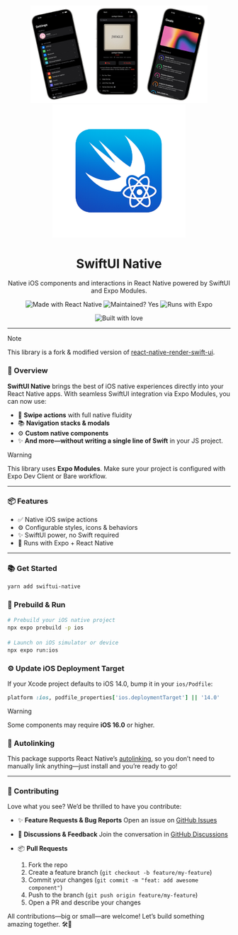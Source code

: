 <p align="center">
  <img src="./assets/mockup.png" alt="SwiftUI Native Logo" width="400px" />
  <img src="./assets/swiftui-rn-logo.png" alt="SwiftUI Native Logo" width="300px" />
</p>

<div align="center">
<h1>SwiftUI Native</h1>
Native iOS components and interactions in React Native powered by SwiftUI and Expo Modules.

</div>

<p align="center">
  <img src="https://img.shields.io/badge/Made_with-React_Native-blue" alt="Made with React Native" />
  <img src="https://img.shields.io/badge/Maintained%3F-yes-green.svg" alt="Maintained? Yes" />
  <img src="https://img.shields.io/badge/Runs%20with%20Expo-4630EB.svg?style=flat-square&logo=EXPO&labelColor=f3f3f3&logoColor=000" alt="Runs with Expo" />
</p>

<p align="center">
  <img src="http://forthebadge.com/images/badges/built-with-love.svg" alt="Built with love" width="120px" />
</p>

---

> [!NOTE]
> This library is a fork & modified version of [react-native-render-swift-ui](https://www.google.com/url?sa=t&source=web&rct=j&opi=89978449&url=https://github.com/Pflaumenbaum/react-native-render-swift-ui&ved=2ahUKEwi7ovKztfSMAxW-FlkFHVYLGTMQFnoECBsQAQ&usg=AOvVaw2FdxXdPVWD8LF1q5M7knrC).

### 📝 Overview

**SwiftUI Native** brings the best of iOS native experiences directly into your React Native apps. With seamless SwiftUI integration via Expo Modules, you can now use:

- 🚩 **Swipe actions** with full native fluidity
- 📚 **Navigation stacks & modals**
- ⚙️ **Custom native components**
- ✨ **And more—without writing a single line of Swift** in your JS project.

> [!WARNING]
> This library uses **Expo Modules**. Make sure your project is configured with Expo Dev Client or Bare workflow.

---

### 📦 Features

- ✅ Native iOS swipe actions
- ⚙️ Configurable styles, icons & behaviors
- ✨ SwiftUI power, no Swift required
- 📱 Runs with Expo + React Native

---

### 📚 Get Started

```bash
yarn add swiftui-native
```

### 🚀 Prebuild & Run

```bash
# Prebuild your iOS native project
npx expo prebuild -p ios

# Launch on iOS simulator or device
npx expo run:ios
```

### ⚙️ Update iOS Deployment Target

If your Xcode project defaults to iOS 14.0, bump it in your `ios/Podfile`:

```ruby
platform :ios, podfile_properties['ios.deploymentTarget'] || '14.0'
```

> [!WARNING]
> Some components may require **iOS 16.0** or higher.

### 🔗 Autolinking

This package supports React Native’s [autolinking](https://github.com/react-native-community/cli/blob/master/docs/autolinking.md), so you don’t need to manually link anything—just install and you’re ready to go!

---

### 🤝 Contributing

Love what you see? We’d be thrilled to have you contribute:

- ✨ **Feature Requests & Bug Reports**
  Open an issue on [GitHub Issues](https://github.com/rit3zh/swiftui-native/issues)

- 💬 **Discussions & Feedback**
  Join the conversation in [GitHub Discussions](https://github.com/rit3zh/swiftui-native/discussions)

- 📦 **Pull Requests**
  1. Fork the repo
  2. Create a feature branch (`git checkout -b feature/my-feature`)
  3. Commit your changes (`git commit -m "feat: add awesome component"`)
  4. Push to the branch (`git push origin feature/my-feature`)
  5. Open a PR and describe your changes

All contributions—big or small—are welcome! Let’s build something amazing together. 🛠️🎉
